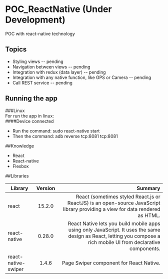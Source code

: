 # POC_ReactNative (Under Development)
POC with react-native technology

## Topics  
- Styling views -- pending  
- Navigation between views  -- pending  
- Integration with redux (data layer)  -- pending  
- Integration with any native function, like GPS or Camera -- pending  
- Call REST service -- pending  


## Running the app   

###Linux   
For run the app in linux:   
####Device connected   
- Run the command: sudo react-native start
- Then the command: adb reverse tcp:8081 tcp:8081 



##Knowledge

- React
- React-native
- Flexbox  
  
##Libraries  
  
| Library        | Version           | Summary  |
| ------------- |:-------------:| -----:|
| react      | 15.2.0 | React (sometimes styled React.js or ReactJS) is an open-source JavaScript library providing a view for data rendered as HTML. |
| react-native      | 0.28.0      |   React Native lets you build mobile apps using only JavaScript. It uses the same design as React, letting you compose a rich mobile UI from declarative components. |
| react-native-swiper | 1.4.6      |  Page Swiper component for React Native. |
  

